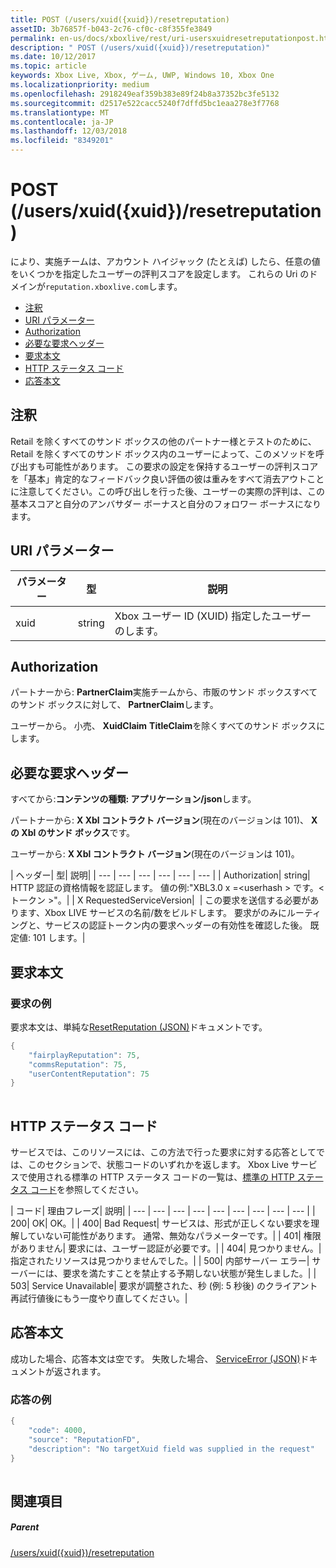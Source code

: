```yaml
---
title: POST (/users/xuid({xuid})/resetreputation)
assetID: 3b76857f-b043-2c76-cf0c-c8f355fe3849
permalink: en-us/docs/xboxlive/rest/uri-usersxuidresetreputationpost.html
description: " POST (/users/xuid({xuid})/resetreputation)"
ms.date: 10/12/2017
ms.topic: article
keywords: Xbox Live, Xbox, ゲーム, UWP, Windows 10, Xbox One
ms.localizationpriority: medium
ms.openlocfilehash: 2918249eaf359b383e89f24b8a37352bc3fe5132
ms.sourcegitcommit: d2517e522cacc5240f7dffd5bc1eaa278e3f7768
ms.translationtype: MT
ms.contentlocale: ja-JP
ms.lasthandoff: 12/03/2018
ms.locfileid: "8349201"
---
```

# <a name="post-usersxuidxuidresetreputation"></a>POST (/users/xuid({xuid})/resetreputation)
により、実施チームは、アカウント ハイジャック (たとえば) したら、任意の値をいくつかを指定したユーザーの評判スコアを設定します。 これらの Uri のドメインが`reputation.xboxlive.com`します。
 
  * [注釈](#ID4EV)
  * [URI パラメーター](#ID4E5)
  * [Authorization](#ID4EJB)
  * [必要な要求ヘッダー](#ID4E5B)
  * [要求本文](#ID4EYD)
  * [HTTP ステータス コード](#ID4EOE)
  * [応答本文](#ID4EQH)
 
<a id="ID4EV"></a>

 
## <a name="remarks"></a>注釈
 
Retail を除くすべてのサンド ボックスの他のパートナー様とテストのために、Retail を除くすべてのサンド ボックス内のユーザーによって、このメソッドを呼び出すも可能性があります。 この要求の設定を保持するユーザーの評判スコアを「基本」肯定的なフィードバック良い評価の彼は重みをすべて消去アウトことに注意してください。この呼び出しを行った後、ユーザーの実際の評判は、この基本スコアと自分のアンバサダー ボーナスと自分のフォロワー ボーナスになります。
  
<a id="ID4E5"></a>

 
## <a name="uri-parameters"></a>URI パラメーター
 
| パラメーター| 型| 説明| 
| --- | --- | --- | 
| xuid| string| Xbox ユーザー ID (XUID) 指定したユーザーのします。| 
  
<a id="ID4EJB"></a>

 
## <a name="authorization"></a>Authorization
 
パートナーから: **PartnerClaim**実施チームから、市販のサンド ボックスすべてのサンド ボックスに対して、 **PartnerClaim**します。
 
ユーザーから。 小売、 **XuidClaim** **TitleClaim**を除くすべてのサンド ボックスにします。
  
<a id="ID4E5B"></a>

 
## <a name="required-request-headers"></a>必要な要求ヘッダー
 
すべてから:**コンテンツの種類: アプリケーション/json**します。
 
パートナーから: **X Xbl コントラクト バージョン**(現在のバージョンは 101)、 **X の Xbl のサンド ボックス**です。
 
ユーザーから: **X Xbl コントラクト バージョン**(現在のバージョンは 101)。
 
| ヘッダー| 型| 説明| 
| --- | --- | --- | --- | --- | --- | 
| Authorization| string| HTTP 認証の資格情報を認証します。 値の例:"XBL3.0 x =&lt;userhash > です。&lt;トークン >"。| 
| X RequestedServiceVersion|  | この要求を送信する必要があります、Xbox LIVE サービスの名前/数をビルドします。 要求がのみにルーティングと、サービスの認証トークン内の要求ヘッダーの有効性を確認した後。 既定値: 101 します。| 
  
<a id="ID4EYD"></a>

 
## <a name="request-body"></a>要求本文
 
<a id="ID4E5D"></a>

 
### <a name="sample-request"></a>要求の例
 
要求本文は、単純な[ResetReputation (JSON)](../../json/json-resetreputation.md)ドキュメントです。
 

```cpp
{
    "fairplayReputation": 75,
    "commsReputation": 75,
    "userContentReputation": 75
}
      
```

   
<a id="ID4EOE"></a>

 
## <a name="http-status-codes"></a>HTTP ステータス コード
 
サービスでは、このリソースには、この方法で行った要求に対する応答としてでは、このセクションで、状態コードのいずれかを返します。 Xbox Live サービスで使用される標準の HTTP ステータス コードの一覧は、[標準の HTTP ステータス コード](../../additional/httpstatuscodes.md)を参照してください。
 
| コード| 理由フレーズ| 説明| 
| --- | --- | --- | --- | --- | --- | --- | --- | --- | 
| 200| OK| OK。| 
| 400| Bad Request| サービスは、形式が正しくない要求を理解していない可能性があります。 通常、無効なパラメーターです。| 
| 401| 権限がありません| 要求には、ユーザー認証が必要です。| 
| 404| 見つかりません。| 指定されたリソースは見つかりませんでした。| 
| 500| 内部サーバー エラー| サーバーには、要求を満たすことを禁止する予期しない状態が発生しました。| 
| 503| Service Unavailable| 要求が調整された、秒 (例: 5 秒後) のクライアント再試行値後にもう一度やり直してください。| 
  
<a id="ID4EQH"></a>

 
## <a name="response-body"></a>応答本文
 
成功した場合、応答本文は空です。 失敗した場合、 [ServiceError (JSON)](../../json/json-serviceerror.md)ドキュメントが返されます。
 
<a id="ID4E3H"></a>

 
### <a name="sample-response"></a>応答の例
 

```cpp
{
    "code": 4000,
    "source": "ReputationFD",
    "description": "No targetXuid field was supplied in the request"
}
         
```

   
<a id="ID4EHAAC"></a>

 
## <a name="see-also"></a>関連項目
 
<a id="ID4EJAAC"></a>

 
##### <a name="parent"></a>Parent 

[/users/xuid({xuid})/resetreputation](uri-usersxuidresetreputation.md)

   